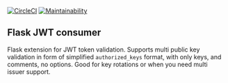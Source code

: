 [![CircleCI](https://circleci.com/gh/dmi3y/flask-jwt-consumer.svg?style=svg)](https://circleci.com/gh/dmi3y/flask-jwt-consumer) [![Maintainability](https://api.codeclimate.com/v1/badges/2012c48af0e1d47d7f3a/maintainability)](https://codeclimate.com/github/dmi3y/flask-jwt-consumer/maintainability)

## Flask JWT consumer

Flask extension for JWT token validation. Supports multi public key validation in form of simplified `authorized_keys` format, with only keys, and comments, no options. Good for key rotations or when you need multi issuer support.
